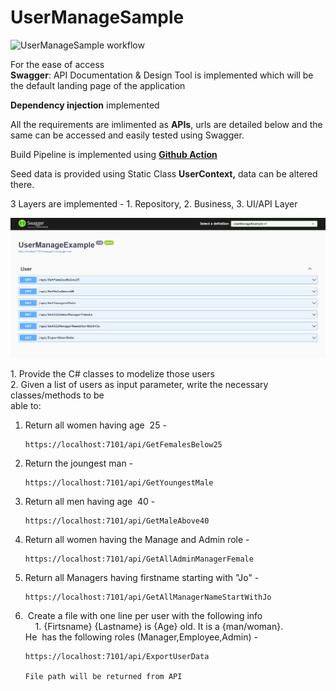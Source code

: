 # UserManageSample



![UserManageSample workflow](https://github.com/vishaletm/UserManageSample/actions/workflows/dotnet.yml/badge.svg)

For the ease of access   
**Swagger**: API Documentation & Design Tool is implemented which will be the default landing page of the application

**Dependency injection** implemented

All the requirements are imlimented as **APIs**, urls are detailed below and the same can be accessed and easily tested using Swagger.

Build Pipeline is implemented using [**Github Action**](https://github.com/vishaletm/UserManageSample/actions)

Seed data is provided using Static Class **UserContext,** data can be altered there.

3 Layers are implemented - 1. Repository, 2. Business, 3. UI/API Layer

![alt text](https://github.com/vishaletm/UserManageSample/raw/main/.github/Screenshot.PNG)

1\. Provide the C# classes to modelize those users  
2\. Given a list of users as input parameter, write the necessary classes/methods to be  
able to:

1.  Return all women having age  25 -
    
        https://localhost:7101/api/GetFemalesBelow25
    
2.  Return the joungest man -
    
        https://localhost:7101/api/GetYoungestMale
    
3.  Return all men having age  40 - 
    
        https://localhost:7101/api/GetMaleAbove40
    
4.  Return all women having the Manage and Admin role - 
    
        https://localhost:7101/api/GetAllAdminManagerFemale
    
5.  Return all Managers having firstname starting with "Jo" - 
    
        https://localhost:7101/api/GetAllManagerNameStartWithJo
    
6.   Create a file with one line per user with the following info  
        1. {Firtsname} {Lastname} is {Age} old. It is a {man/woman}.            He  has the following roles (Manager,Employee,Admin) - 
    
        https://localhost:7101/api/ExportUserData
        
        File path will be returned from API

